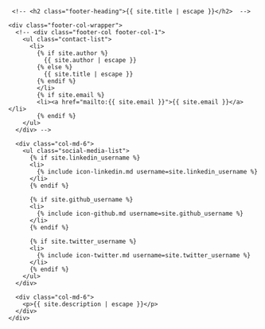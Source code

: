 <footer class="site-footer">

  <div class="wrapper">

     <!-- <h2 class="footer-heading">{{ site.title | escape }}</h2>  -->

    <div class="footer-col-wrapper">
      <!-- <div class="footer-col footer-col-1">
        <ul class="contact-list">
          <li>
            {% if site.author %}
              {{ site.author | escape }}
            {% else %}
              {{ site.title | escape }}
            {% endif %}
            </li>
            {% if site.email %}
            <li><a href="mailto:{{ site.email }}">{{ site.email }}</a></li>
            {% endif %}
        </ul>
      </div> -->

      <div class="col-md-6">
        <ul class="social-media-list">
          {% if site.linkedin_username %}
          <li>
            {% include icon-linkedin.md username=site.linkedin_username %}
          </li>
          {% endif %}

          {% if site.github_username %}
          <li>
            {% include icon-github.md username=site.github_username %}
          </li>
          {% endif %}

          {% if site.twitter_username %}
          <li>
            {% include icon-twitter.md username=site.twitter_username %}
          </li>
          {% endif %}
        </ul>
      </div>

      <div class="col-md-6">
        <p>{{ site.description | escape }}</p>
      </div>
    </div>

  </div>

</footer>
